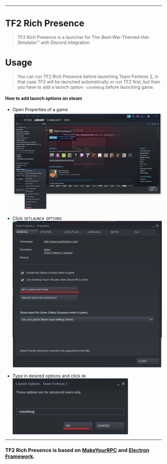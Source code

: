 ------

# TF2 Rich Presence

> TF2 Rich Presence is a launcher for The-Best-War-Themed-Hat-Simulator™ with Discord integration

# Usage

> You can run  TF2 Rich Presence before launching Team Fortress 2, in that case TF2 will be launched automatically or run TF2 first, but then you have to add a launch option `-condebug` before launching game.



#### How to add launch options on steam

- Open Properties of a game![](https://raw.githubusercontent.com/Epacik/TF2-DiscordRP/master/img/sc1.jpg)
- Click `SETLAUNCH OPTIONS` ![](https://raw.githubusercontent.com/Epacik/TF2-DiscordRP/master/img/sc2.jpg)

- Type in desired options and click `OK`![](https://raw.githubusercontent.com/Epacik/TF2-DiscordRP/master/img/sc3.jpg)

------

### TF2 Rich Presence is based on [MakeYourRPC](https://github.com/SrSheep/MakeYourRPC) and [Electron Framework](https://electronjs.org/).




